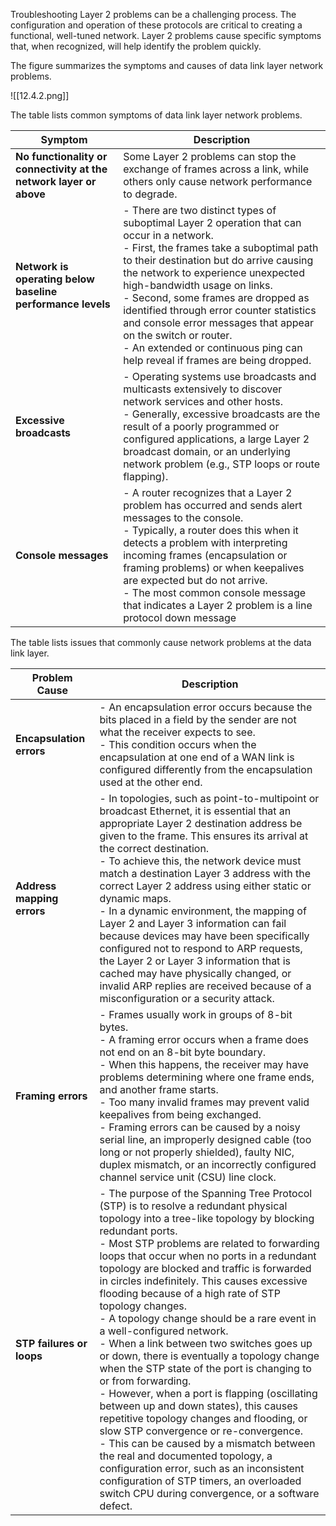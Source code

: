 Troubleshooting Layer 2 problems can be a challenging process. The configuration and operation of these protocols are critical to creating a functional, well-tuned network. Layer 2 problems cause specific symptoms that, when recognized, will help identify the problem quickly.

The figure summarizes the symptoms and causes of data link layer network problems.

![[12.4.2.png]]

The table lists common symptoms of data link layer network problems.

|**Symptom**|**Description**|
|---|---|
|**No functionality or connectivity at the network layer or above**|Some Layer 2 problems can stop the exchange of frames across a link, while others only cause network performance to degrade.|
|**Network is operating below baseline performance levels**|- There are two distinct types of suboptimal Layer 2 operation that can occur in a network.<br>- First, the frames take a suboptimal path to their destination but do arrive causing the network to experience unexpected high-bandwidth usage on links.<br>- Second, some frames are dropped as identified through error counter statistics and console error messages that appear on the switch or router.<br>- An extended or continuous ping can help reveal if frames are being dropped.|
|**Excessive broadcasts**|- Operating systems use broadcasts and multicasts extensively to discover network services and other hosts.<br>- Generally, excessive broadcasts are the result of a poorly programmed or configured applications, a large Layer 2 broadcast domain, or an underlying network problem (e.g., STP loops or route flapping).|
|**Console messages**|- A router recognizes that a Layer 2 problem has occurred and sends alert messages to the console.<br>- Typically, a router does this when it detects a problem with interpreting incoming frames (encapsulation or framing problems) or when keepalives are expected but do not arrive.<br>- The most common console message that indicates a Layer 2 problem is a line protocol down message|

The table lists issues that commonly cause network problems at the data link layer.

| **Problem Cause**          | **Description**                                                                                                                                                                                                                                                                                                                                                                                                                                                                                                                                                                                                                                                                                                                                                                                                                                                                                                                                                                                                                                                      |
| -------------------------- | -------------------------------------------------------------------------------------------------------------------------------------------------------------------------------------------------------------------------------------------------------------------------------------------------------------------------------------------------------------------------------------------------------------------------------------------------------------------------------------------------------------------------------------------------------------------------------------------------------------------------------------------------------------------------------------------------------------------------------------------------------------------------------------------------------------------------------------------------------------------------------------------------------------------------------------------------------------------------------------------------------------------------------------------------------------------- |
| **Encapsulation errors**   | - An encapsulation error occurs because the bits placed in a field by the sender are not what the receiver expects to see.<br>- This condition occurs when the encapsulation at one end of a WAN link is configured differently from the encapsulation used at the other end.                                                                                                                                                                                                                                                                                                                                                                                                                                                                                                                                                                                                                                                                                                                                                                                        |
| **Address mapping errors** | - In topologies, such as point-to-multipoint or broadcast Ethernet, it is essential that an appropriate Layer 2 destination address be given to the frame. This ensures its arrival at the correct destination.<br>- To achieve this, the network device must match a destination Layer 3 address with the correct Layer 2 address using either static or dynamic maps.<br>- In a dynamic environment, the mapping of Layer 2 and Layer 3 information can fail because devices may have been specifically configured not to respond to ARP requests, the Layer 2 or Layer 3 information that is cached may have physically changed, or invalid ARP replies are received because of a misconfiguration or a security attack.                                                                                                                                                                                                                                                                                                                                          |
| **Framing errors**         | - Frames usually work in groups of 8-bit bytes.<br>- A framing error occurs when a frame does not end on an 8-bit byte boundary.<br>- When this happens, the receiver may have problems determining where one frame ends, and another frame starts.<br>- Too many invalid frames may prevent valid keepalives from being exchanged.<br>- Framing errors can be caused by a noisy serial line, an improperly designed cable (too long or not properly shielded), faulty NIC, duplex mismatch, or an incorrectly configured channel service unit (CSU) line clock.                                                                                                                                                                                                                                                                                                                                                                                                                                                                                                     |
| **STP failures or loops**  | - The purpose of the Spanning Tree Protocol (STP) is to resolve a redundant physical topology into a tree-like topology by blocking redundant ports.<br>- Most STP problems are related to forwarding loops that occur when no ports in a redundant topology are blocked and traffic is forwarded in circles indefinitely. This causes excessive flooding because of a high rate of STP topology changes.<br>- A topology change should be a rare event in a well-configured network.<br>- When a link between two switches goes up or down, there is eventually a topology change when the STP state of the port is changing to or from forwarding.<br>- However, when a port is flapping (oscillating between up and down states), this causes repetitive topology changes and flooding, or slow STP convergence or re-convergence.<br>- This can be caused by a mismatch between the real and documented topology, a configuration error, such as an inconsistent configuration of STP timers, an overloaded switch CPU during convergence, or a software defect. |
